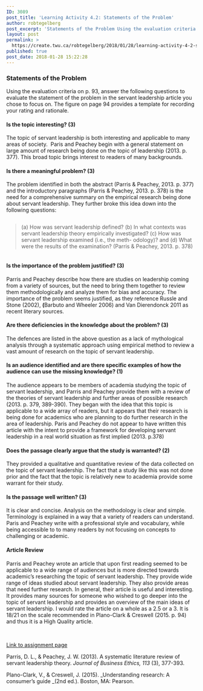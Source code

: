 ```yaml
---
ID: 3089
post_title: 'Learning Activity 4.2: Statements of the Problem'
author: robtegelberg
post_excerpt: 'Statements of the Problem Using the evaluation criteria on p. 93, answer the following questions to evaluate the statement of the problem in the servant leadership article you chose to focus on. The figure on page 94 provides a template for recording your rating and rationale. Is the topic interesting? (3) The topic of servant [&hellip;]'
layout: post
permalink: >
  https://create.twu.ca/robtegelberg/2018/01/28/learning-activity-4-2-statements-of-the-problem/
published: true
post_date: 2018-01-28 15:22:28
---
```

<h3>Statements of the Problem</h3>

Using the evaluation criteria on p. 93, answer the following questions to evaluate the statement of the problem in the servant leadership article you chose to focus on. The figure on page 94 provides a template for recording your rating and rationale.

<h4>Is the topic interesting? (3)</h4>

The topic of servant leadership is both interesting and applicable to many areas of society.  Paris and Peachey begin with a general statement on large amount of research being done on the topic of leadership (2013. p. 377). This broad topic brings interest to readers of many backgrounds.

<h4>Is there a meaningful problem? (3)</h4>

The problem identified in both the abstract (Parris &amp; Peachey, 2013. p. 377) and the introductory paragraphs (Parris &amp; Peachey, 2013. p. 378) is the need for a comprehensive summary on the empirical research being done about servant leadership. They further broke this idea down into the following questions:

<div class="page" title="Page 2">
<div class="layoutArea">
<div class="column">
<blockquote>(a) How was servant leadership defined? (b) In what contexts was servant leadership theory empirically investigated? (c) How was servant leadership examined (i.e., the meth- odology)? and (d) What were the results of the examination? (Parris &amp; Peachey, 2013. p. 378)</p></blockquote>
</div>
</div>
</div>

<h4>Is the importance of the problem justified? (3)</h4>

Parris and Peachey describe how there are studies on leadership coming from a variety of sources, but the need to bring them together to review them methodologically and analyze them for bias and accuracy. The importance of the problem seems justified, as they reference Russle and Stone (2002), <strong>(</strong>Barbuto and Wheeler 2006) and Van Dierendonck 2011 as recent literary sources.

<h4>Are there deficiencies in the knowledge about the problem? (3)</h4>

The defences are listed in the above question as a lack of mythological analysis through a systematic approach using empirical method to review a vast amount of research on the topic of servant leadership.

<h4>Is an audience identified and are there specific examples of how the audience can use the missing knowledge? (1)</h4>

The audience appears to be members of academia studying the topic of servant leadership, and Parris and Peachey provide them with a review of the theories of servant leadership and further areas of possible research (2013. p. 379, 389-390). They began with the idea that this topic is applicable to a wide array of readers, but it appears that their research is being done for academics who are planning to do further research in the area of leadership. Paris and Peachey do not appear to have written this article with the intent to provide a framework for developing servant leadership in a real world situation as first implied (2013. p.378)

<h4>Does the passage clearly argue that the study is warranted? (2)</h4>

They provided a qualitative and quantitative review of the data collected on the topic of servant leadership. The fact that a study like this was not done prior and the fact that the topic is relatively new to academia provide some warrant for their study.

<h4>Is the passage well written? (3)</h4>

It is clear and concise. Analysis on the methodology is clear and simple. Terminology is explained in a way that a variety of readers can understand. Paris and Peachey write with a professional style and vocabulary, while being accessible to to many readers by not focusing on concepts to challenging or academic.

<h4>Article Review</h4>

Parris and Peachey wrote an article that upon first reading seemed to be applicable to a wide range of audiences but is more directed towards academic&#8217;s researching the topic of servant leadership. They provide wide range of ideas studied about servant leadership. They also provide areas that need further research. In general, their article is useful and interesting. It provides many sources for someone who wished to go deeper into the topic of servant leadership and provides an overview of the main ideas of servant leadership. I would rate the article on a whole as a 2.5 or a 3. It is 18/21 on the scale recommended in Plano-Clark &amp; Creswell (2015. p. 94) and thus it is a High Quality article.

&nbsp;

<a href="https://create.twu.ca/ldrs591/unit-4-learning-activities/">Link to assignment page</a>

Parris, D. L., &amp; Peachey, J. W. (2013). A systematic literature review of servant leadership theory. <em>Journal of Business Ethics, 113</em> (3), 377-393.

Plano-Clark, V., &amp; Creswell, J. (2015). _Understanding research: A consumer’s guide _(2nd ed.). Boston, MA: Pearson.

&nbsp;